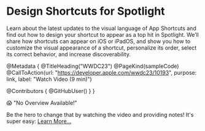 # Design Shortcuts for Spotlight

Learn about the latest updates to the visual language of App Shortcuts and find out how to design your shortcut to appear as a top hit in Spotlight. We’ll share how shortcuts can appear on iOS or iPadOS, and show you how to customize the visual appearance of a shortcut, personalize its order, select its correct behavior, and increase discoverability.

@Metadata {
   @TitleHeading("WWDC23")
   @PageKind(sampleCode)
   @CallToAction(url: "https://developer.apple.com/wwdc23/10193", purpose: link, label: "Watch Video (9 min)")

   @Contributors {
      @GitHubUser(<replace this with your GitHub handle>)
   }
}

😱 "No Overview Available!"

Be the hero to change that by watching the video and providing notes! It's super easy:
 [Learn More…](https://wwdcnotes.github.io/WWDCNotes/documentation/wwdcnotes/contributing)
